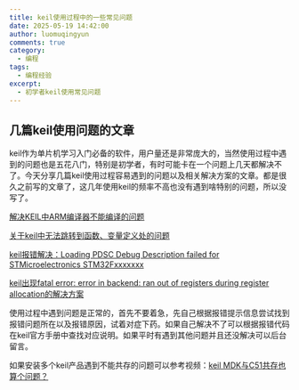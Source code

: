 ```yaml
---
title: keil使用过程中的一些常见问题
date: 2025-05-19 14:42:00
author: luomuqingyun
comments: true
category:
  - 编程
tags:
  - 编程经验
excerpt:
  - 初学者keil使用常见问题
---
```

## 几篇keil使用问题的文章
keil作为单片机学习入门必备的软件，用户量还是非常庞大的，当然使用过程中遇到的问题也是五花八门，特别是初学者，有时可能卡在一个问题上几天都解决不了。今天分享几篇keil使用过程容易遇到的问题以及相关解决方案的文章。都是很久之前写的文章了，这几年使用keil的频率不高也没有遇到啥特别的问题，所以没写了。

[解决KEIL中ARM编译器不能编译的问题](https://blog.csdn.net/u012849371/article/details/80966054?spm=1001.2014.3001.5501)

[关于keil中无法跳转到函数、变量定义处的问题](https://blog.csdn.net/u012849371/article/details/81000483)

[keil报错解决：Loading PDSC Debug Description failed for STMicroelectronics STM32Fxxxxxxx](https://blog.csdn.net/u012849371/article/details/85195280)

[keil出现fatal error: error in backend: ran out of registers during register allocation的解决方案](https://blog.csdn.net/u012849371/article/details/105393071)

使用过程中遇到问题是正常的，首先不要着急，先自己根据报错提示信息尝试找到报错问题所在以及报错原因，试着对症下药。如果自己解决不了可以根据报错代码在keil官方手册中查找对应说明。如果平时有遇到其他问题并且还没解决可以后台留言。

如果安装多个keil产品遇到不能共存的问题可以参考视频：[keil MDK与C51共存也算个问题？](https://mp.weixin.qq.com/s?__biz=MzI1OTQ4MTg4Ng==&mid=2247484244&idx=2&sn=62d2f66fbe74297dab0f1963f9ea2faf&chksm=ea790b25dd0e8233a675fa7679ed2baf03fc7e8530741044c3802001dd235ce22c67a520ec1e&token=826153203&lang=zh_CN#rd)